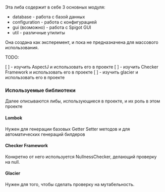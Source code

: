 Эта либа содержит в себе 3 основных модуля:
- database - работа с базой данных
- configuration - работа с конфигурацией
- gui (возможно) - работа с Spigot GUI
- util - различные утилиты

Она создана как эксперемент, и пока не предназначена для массового использования.

TODO:

[ ] - изучить AspectJ и использовать его в проекте
[ ] - изучить Checker Framework и использовать его в проекте
[ ] - изучить glacier и использовать его в проекте

### Используемые библиотеки
Далее описываются либы, использующиеся в проекте, и их роль в этом проекте
#### Lombok
Нужен для генерации базовых Getter Setter методов и для автоматических генераций билдеров
#### Checker Framework
Конкретно от него используется NullnessChecker, делающий проверку на null.
#### Glacier
Нужен для того, чтобы сделать проверку на мутабельность.